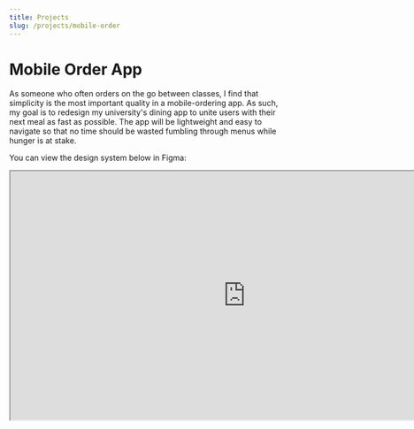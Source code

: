 ```yaml
---
title: Projects
slug: /projects/mobile-order
---
```


# Mobile Order App

<p>As someone who often orders on the go between classes, I find that simplicity is the most important quality in
a mobile-ordering app. As such, my goal is to redesign my university's dining app to unite users with their 
next meal as fast as possible. The app will be lightweight and easy to navigate so that no time should be wasted fumbling 
through menus while hunger is at stake.</p>

<p>You can view the design system below in Figma:</p>
<iframe style={{border: "1px solid rgba(0, 0, 0, 0.1)"}} width="850" height="450" src="https://embed.figma.com/design/o7e4LOpFPTZs2VxY1IkdzQ/Mobile-Order-Design-System?node-id=0-1&embed-host=share" allowfullscreen />

<p style={{marginTop: "15px"}}>More to come...</p>